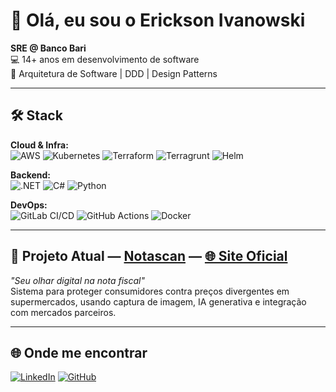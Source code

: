 # 👋 Olá, eu sou o Erickson Ivanowski

**SRE @ Banco Bari**  
💻 14+ anos em desenvolvimento de software  
📐 Arquitetura de Software | DDD | Design Patterns  

---

## 🛠️ Stack

**Cloud & Infra:**  
![AWS](https://img.shields.io/badge/AWS-232F3E?style=for-the-badge&logo=amazon-aws&logoColor=white)
![Kubernetes](https://img.shields.io/badge/Kubernetes-326CE5?style=for-the-badge&logo=kubernetes&logoColor=white)
![Terraform](https://img.shields.io/badge/Terraform-623CE4?style=for-the-badge&logo=terraform&logoColor=white)
![Terragrunt](https://img.shields.io/badge/Terragrunt-404040?style=for-the-badge&logo=terraform&logoColor=white)
![Helm](https://img.shields.io/badge/Helm-0F1689?style=for-the-badge&logo=helm&logoColor=white)

**Backend:**  
![.NET](https://img.shields.io/badge/.NET-512BD4?style=for-the-badge&logo=dotnet&logoColor=white)
![C#](https://img.shields.io/badge/C%23-239120?style=for-the-badge&logo=csharp&logoColor=white)
![Python](https://img.shields.io/badge/Python-3776AB?style=for-the-badge&logo=python&logoColor=white)

**DevOps:**  
![GitLab CI/CD](https://img.shields.io/badge/GitLab%20CI%2FCD-FCA121?style=for-the-badge&logo=gitlab&logoColor=white)
![GitHub Actions](https://img.shields.io/badge/GitHub_Actions-2088FF?style=for-the-badge&logo=github-actions&logoColor=white)
![Docker](https://img.shields.io/badge/Docker-2496ED?style=for-the-badge&logo=docker&logoColor=white)

---

## 🚀 Projeto Atual — [Notascan](https://github.com/notascan) — [🌐 Site Oficial](https://notascan.com.br)
*"Seu olhar digital na nota fiscal"*  
Sistema para proteger consumidores contra preços divergentes em supermercados, usando captura de imagem, IA generativa e integração com mercados parceiros.

---

## 🌐 Onde me encontrar
[![LinkedIn](https://img.shields.io/badge/LinkedIn-0A66C2?style=for-the-badge&logo=linkedin&logoColor=white)](https://www.linkedin.com/in/erickson-ivanowski/)
[![GitHub](https://img.shields.io/badge/GitHub-000?style=for-the-badge&logo=github&logoColor=white)](https://github.com/erickson-ivanowski)
